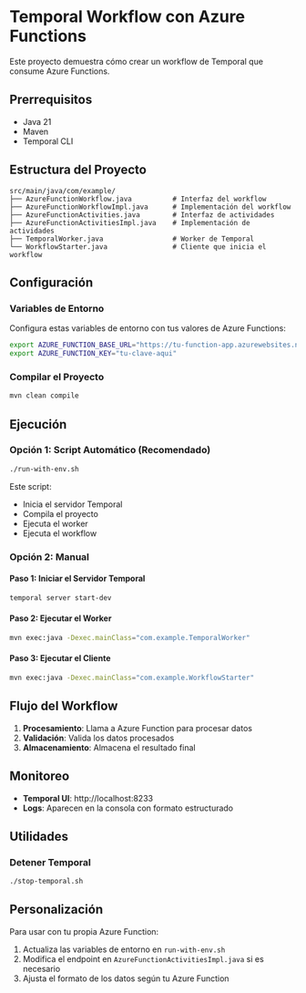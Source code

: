 # Temporal Workflow con Azure Functions

Este proyecto demuestra cómo crear un workflow de Temporal que consume Azure Functions.

## Prerrequisitos

- Java 21
- Maven
- Temporal CLI

## Estructura del Proyecto

```
src/main/java/com/example/
├── AzureFunctionWorkflow.java          # Interfaz del workflow
├── AzureFunctionWorkflowImpl.java      # Implementación del workflow
├── AzureFunctionActivities.java        # Interfaz de actividades
├── AzureFunctionActivitiesImpl.java    # Implementación de actividades
├── TemporalWorker.java                 # Worker de Temporal
└── WorkflowStarter.java                # Cliente que inicia el workflow
```

## Configuración

### Variables de Entorno

Configura estas variables de entorno con tus valores de Azure Functions:

```bash
export AZURE_FUNCTION_BASE_URL="https://tu-function-app.azurewebsites.net/api"
export AZURE_FUNCTION_KEY="tu-clave-aqui"
```

### Compilar el Proyecto

```bash
mvn clean compile
```

## Ejecución

### Opción 1: Script Automático (Recomendado)

```bash
./run-with-env.sh
```

Este script:
- Inicia el servidor Temporal
- Compila el proyecto
- Ejecuta el worker
- Ejecuta el workflow

### Opción 2: Manual

#### Paso 1: Iniciar el Servidor Temporal

```bash
temporal server start-dev
```

#### Paso 2: Ejecutar el Worker

```bash
mvn exec:java -Dexec.mainClass="com.example.TemporalWorker"
```

#### Paso 3: Ejecutar el Cliente

```bash
mvn exec:java -Dexec.mainClass="com.example.WorkflowStarter"
```

## Flujo del Workflow

1. **Procesamiento**: Llama a Azure Function para procesar datos
2. **Validación**: Valida los datos procesados
3. **Almacenamiento**: Almacena el resultado final

## Monitoreo

- **Temporal UI**: http://localhost:8233
- **Logs**: Aparecen en la consola con formato estructurado

## Utilidades

### Detener Temporal

```bash
./stop-temporal.sh
```

## Personalización

Para usar con tu propia Azure Function:

1. Actualiza las variables de entorno en `run-with-env.sh`
2. Modifica el endpoint en `AzureFunctionActivitiesImpl.java` si es necesario
3. Ajusta el formato de los datos según tu Azure Function
